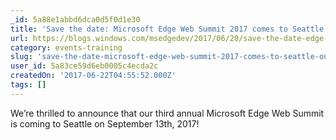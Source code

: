 ```yaml
---
_id: 5a88e1abbd6dca0d5f0d1e30
title: 'Save the date: Microsoft Edge Web Summit 2017 comes to Seattle on September 13th'
url: https://blogs.windows.com/msedgedev/2017/06/20/save-the-date-edge-web-summit-2017-september-13th-seattle/#Wo2y3ABoISoxEiPp.97
category: events-training
slug: 'save-the-date-microsoft-edge-web-summit-2017-comes-to-seattle-on-september-13th'
user_id: 5a83ce59d6eb0005c4ecda2c
createdOn: '2017-06-22T04:55:52.000Z'
tags: []
---
```


We’re thrilled to announce that our third annual Microsoft Edge Web Summit is coming to Seattle on September 13th, 2017!
